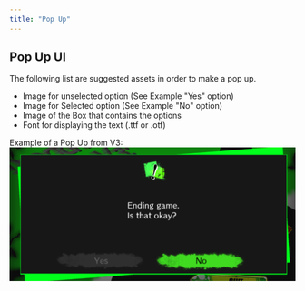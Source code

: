 ```yaml
---
title: "Pop Up"
---
```


## Pop Up UI

The following list are suggested assets in order to make a pop up.
- Image for unselected option (See Example "Yes" option)
- Image for Selected option (See Example "No" option)
- Image of the Box that contains the options
- Font for displaying the text (.ttf or .otf)

Example of a Pop Up from V3:
![Example Image](Images/PopUp.png)